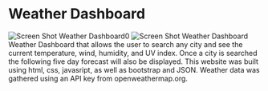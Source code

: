 # Weather Dashboard
![Screen Shot Weather Dashboard0](https://user-images.githubusercontent.com/100663920/169454523-e8cfb477-328d-401c-a34c-cd08b3f29ae1.png)
![Screen Shot Weather Dashboard](https://user-images.githubusercontent.com/100663920/169454552-6da9ab10-646f-4c01-a1ce-2b4e2c91ccbb.png)
Weather Dashboard that allows the user to search any city and see the current temperature, wind, humidity, and UV index. Once a city is searched the following five day forecast will also be displayed. This website was built using html, css, javasript, as well as bootstrap and JSON. Weather data was gathered using an API key from openweathermap.org.  
